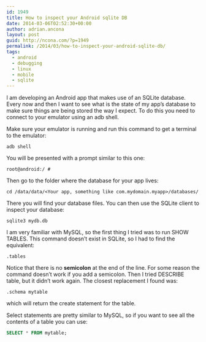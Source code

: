 ```yaml
---
id: 1949
title: How to inspect your Android sqlite DB
date: 2014-03-06T02:52:30+00:00
author: adrian.ancona
layout: post
guid: http://ncona.com/?p=1949
permalink: /2014/03/how-to-inspect-your-android-sqlite-db/
tags:
  - android
  - debugging
  - linux
  - mobile
  - sqlite
---
```

I am developing an Android app that makes use of an SQLite database. Every now and then I want to see what is the state of my app&#8217;s database to make sure things are being stored the way I expect. To do this you need to connect to your emulator using an adb shell.

Make sure your emulator is running and run this command to get a terminal to the emulator:

```
adb shell
```

You will be presented with a prompt similar to this one:

```
root@android:/ #
```

<!--more-->

Then go to the folder where the database for your app lives:

```
cd /data/data/<Your app, something like com.mydomain.myapp>/databases/
```

There you will find your database files. You can then use the SQLite client to inspect your database:

```
sqlite3 mydb.db
```

I am very familiar with MySQL, so the first thing I tried was to run SHOW TABLES. This command doesn&#8217;t exist in SQLite, so I had to find the equivalent:

```
.tables
```

Notice that there is no **semicolon** at the end of the line. For some reason the command doesn&#8217;t work if you add a semicolon. Then I tried DESCRIBE table, but it didn&#8217;t work again. The closest replacement I found was:

```
.schema mytable
```

which will return the create statement for the table.

Select statements are pretty similar to MySQL, so if you want to see all the contents of a table you can use:

```sql
SELECT * FROM mytable;
```
